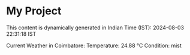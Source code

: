 # My Project

This content is dynamically generated in Indian Time (IST): 2024-08-03 22:31:18 IST


Current Weather in Coimbatore:
Temperature: 24.88 °C
Condition: mist
